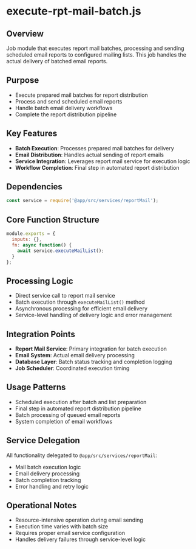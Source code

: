 # execute-rpt-mail-batch.js

## Overview
Job module that executes report mail batches, processing and sending scheduled email reports to configured mailing lists. This job handles the actual delivery of batched email reports.

## Purpose
- Execute prepared mail batches for report distribution
- Process and send scheduled email reports
- Handle batch email delivery workflows
- Complete the report distribution pipeline

## Key Features
- **Batch Execution**: Processes prepared mail batches for delivery
- **Email Distribution**: Handles actual sending of report emails
- **Service Integration**: Leverages report mail service for execution logic
- **Workflow Completion**: Final step in automated report distribution

## Dependencies
```javascript
const service = require('@app/src/services/reportMail');
```

## Core Function Structure
```javascript
module.exports = {
  inputs: {},
  fn: async function() {
    await service.executeMailList();
  }
};
```

## Processing Logic
- Direct service call to report mail service
- Batch execution through `executeMailList()` method
- Asynchronous processing for efficient email delivery
- Service-level handling of delivery logic and error management

## Integration Points
- **Report Mail Service**: Primary integration for batch execution
- **Email System**: Actual email delivery processing
- **Database Layer**: Batch status tracking and completion logging
- **Job Scheduler**: Coordinated execution timing

## Usage Patterns
- Scheduled execution after batch and list preparation
- Final step in automated report distribution pipeline
- Batch processing of queued email reports
- System completion of email workflows

## Service Delegation
All functionality delegated to `@app/src/services/reportMail`:
- Mail batch execution logic
- Email delivery processing
- Batch completion tracking
- Error handling and retry logic

## Operational Notes
- Resource-intensive operation during email sending
- Execution time varies with batch size
- Requires proper email service configuration
- Handles delivery failures through service-level logic